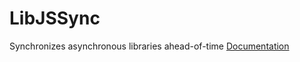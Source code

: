 # LibJSSync
Synchronizes asynchronous libraries ahead-of-time
[Documentation](https://github.com/MunyDev/LibJSSync/blob/master/LibJSSync/README.md) 
